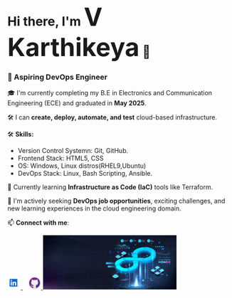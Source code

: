 <h1 align="left">Hi there, I'm <span style="font-size: 2em; font-weight: bold;">V Karthikeya</span> 👋</h1>
<h3 align="left">🚀 Aspiring DevOps Engineer</h3>

🎓 I'm currently completing my B.E in Electronics and Communication Engineering (ECE) and  graduated in **May 2025**.

🛠️ I can **create, deploy, automate, and test** cloud-based infrastructure.

🛠️ **Skills:**  
- Version Control Systemn: Git, GitHub.  
- Frontend Stack: HTML5, CSS 
- OS: Windows, Linux distros(RHEL9,Ubuntu) 
- DevOps Stack: Linux, Bash Scripting, Ansible.

🌱 Currently learning **Infrastructure as Code (IaC)** tools like Terraform.

🎯 I'm actively seeking **DevOps job opportunities**, exciting challenges, and new learning experiences in the cloud engineering domain.

📫 **Connect with me**:

<a href="https://www.linkedin.com/in/vk191003" target="_blank">
  <img src="linkedin.png" alt="LinkedIn" width="30"/>
</a>
&nbsp;&nbsp;
<a href="https://github.com/VKarthikeya-Dev" target="_blank">
  <img src="Github-desktop-logo-symbol.svg.png" alt="GitHub" width="30"/>
</a>
<img src="devops logo.jpg" width="300"/>
